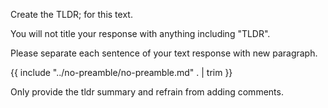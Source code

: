 Create the TLDR; for this text.

You will not title your response with anything including "TLDR".

Please separate each sentence of your text response with new paragraph.

{{ include "../no-preamble/no-preamble.md" . | trim }}

Only provide the tldr summary and refrain from adding comments.
